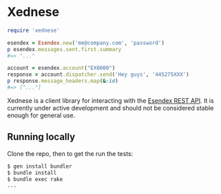 # Xednese

``` ruby
require 'xednese'

esendex = Esendex.new('me@company.com', 'password')
p esendex.messages.sent.first.summary
#=> "..."

account = esendex.account("EX0000")
response = account.dispatcher.send('Hey guys', '445275XXX')
p response.message_headers.map(&:id)
#=> ["..."]
```

Xednese is a client library for interacting with the
[Esendex REST API][exapi]. It is currently under active development and should
not be considered stable enough for general use.


## Running locally

Clone the repo, then to get the run the tests:

``` bash
$ gen install bundler
$ bundle install
$ bundle exec rake
...
```

[exapi]: developers.esendex.com/APIs/REST-API/
